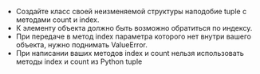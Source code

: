 * Создайте класс своей неизменяемой структуры наподобие tuple с методами count и index.
* К элементу объекта должно быть возможно обратиться по индексу.
* При передаче в метод index параметра которого нет внутри вашего объекта, нужно поднимать ValueError.
* При написании ваших методов index и count нельзя использовать методы index и count из Python tuple 